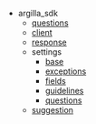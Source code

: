* argilla_sdk
    * [questions](argilla_sdk/questions.md)
    * [client](argilla_sdk/client.md)
    * [response](argilla_sdk/response.md)
    * settings
        * [base](argilla_sdk/settings/base.md)
        * [exceptions](argilla_sdk/settings/exceptions.md)
        * [fields](argilla_sdk/settings/fields.md)
        * [guidelines](argilla_sdk/settings/guidelines.md)
        * [questions](argilla_sdk/settings/questions.md)
    * [suggestion](argilla_sdk/suggestion.md)
